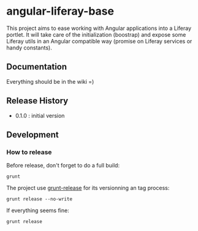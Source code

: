 # angular-liferay-base

This project aims to ease working with Angular applications into a Liferay portlet.
It will take care of the initialization (boostrap) and expose some Liferay utils in an Angular compatible way (promise on Liferay services or handy constants).



## Documentation

Everything should be in the wiki =)



## Release History

- 0.1.0 : initial version



## Development



### How to release

Before release, don't forget to do a full build:

	grunt

The project use [grunt-release](https://github.com/geddski/grunt-release) for its versionning an tag process:

	grunt release --no-write

If everything seems fine:

	grunt release
